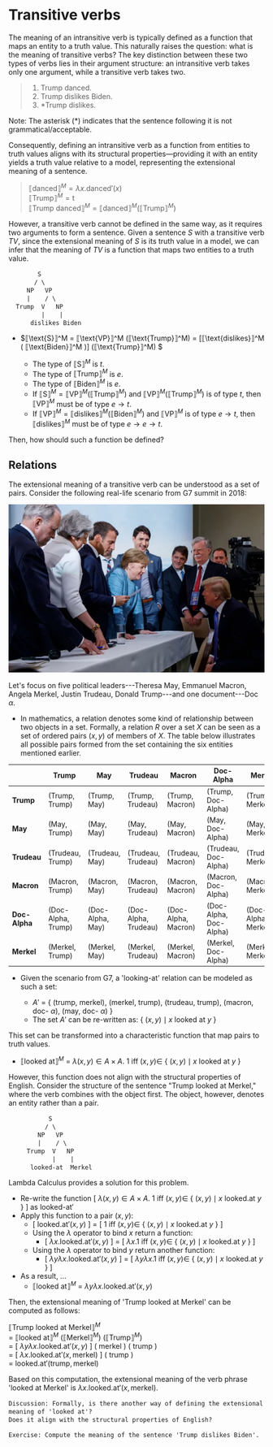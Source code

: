 # Transitive verbs

The meaning of an intransitive verb is typically defined as a function that maps an entity to a truth value. This naturally raises the question: what is the meaning of transitive verbs? The key distinction between these two types of verbs lies in their argument structure: an intransitive verb takes only one argument, while a transitive verb takes two.

> 1. Trump danced.
> 2. Trump dislikes Biden.
> 3. *Trump dislikes. 

Note: The asterisk (*) indicates that the sentence following it is not grammatical/acceptable. 

Consequently, defining an intransitive verb as a function from entities to truth values aligns with its structural properties—providing it with an entity yields a truth value relative to a model, representing the extensional meaning of a sentence.

> $⟦\text{danced}⟧^M = \lambda x. \text{danced}'(x)$ <br>
> $⟦\text{Trump}⟧^M = \text{t}$ <br>
> $⟦\text{Trump danced}⟧^M = ⟦\text{danced}⟧^M(⟦\text{Trump}⟧^M)$

However, a transitive verb cannot be defined in the same way, as it requires two arguments to form a sentence. Given a sentence *S* with a transitive verb $TV$, since the extensional meaning of *S* is its truth value in a model, we can infer that the meaning of $TV$ is a function that maps two entities to a truth value.  

            S                              
           / \
         NP   VP              
         |    / \
      Trump  V   NP
             |    |
          dislikes Biden

- $⟦\text{S}⟧^M = ⟦\text{VP}⟧^M (⟦\text{Trump}⟧^M) = [⟦\text{dislikes}⟧^M ( ⟦\text{Biden}⟧^M )] (⟦\text{Trump}⟧^M) $
  
  - The type of $⟦\text{S}⟧^M$ is $t$.
  - The type of $⟦\text{Trump}⟧^M$ is $e$.
  - The type of $⟦\text{Biden}⟧^M$ is $e$.
  - If $⟦\text{S}⟧^M = ⟦\text{VP}⟧^M (⟦\text{Trump}⟧^M)$ and $⟦\text{VP}⟧^M (⟦\text{Trump}⟧^M)$ is of type $t$, then $⟦\text{VP}⟧^M$ must be of type $e \rightarrow t$. 
  - If $⟦\text{VP}⟧^M = ⟦\text{dislikes}⟧^M ( ⟦\text{Biden}⟧^M$) and $⟦\text{VP}⟧^M$ is of type $e \rightarrow t$, then $⟦\text{dislikes}⟧^M$ must be of type $e \rightarrow e \rightarrow t$.

Then, how should such a function be defined?

## Relations

The extensional meaning of a transitive verb can be understood as a set of pairs. Consider the following real-life scenario from G7 summit in 2018: 

![Alt Text](https://github.com/haozeli-ling/Semantic-Analysis/blob/main/model.png)

Let's focus on five political leaders---Theresa May, Emmanuel Macron, Angela Merkel, Justin Trudeau, Donald Trump---and one document---Doc $\alpha$. 

- In mathematics, a relation denotes some kind of relationship between two objects in a set. Formally, a relation $R$ over a set $X$ can be seen as a set of ordered pairs $(x,y)$ of members of $X$. The table below illustrates all possible pairs formed from the set containing the six entities mentioned earlier. 

|          | Trump    | May      | Trudeau  | Macron   | Doc-Alpha | Merkel   |
|----------|----------|----------|----------|----------|-----------|----------|
| **Trump** | (Trump, Trump)        | (Trump, May) | (Trump, Trudeau) | (Trump, Macron) | (Trump, Doc-Alpha) | (Trump, Merkel) |
| **May**   | (May, Trump) | (May, May)       | (May, Trudeau)   | (May, Macron)   | (May, Doc-Alpha)   | (May, Merkel)   |
| **Trudeau** | (Trudeau, Trump) | (Trudeau, May) | (Trudeau, Trudeau)         | (Trudeau, Macron) | (Trudeau, Doc-Alpha) | (Trudeau, Merkel) |
| **Macron** | (Macron, Trump) | (Macron, May) | (Macron, Trudeau) | (Macron, Macron)        | (Macron, Doc-Alpha) | (Macron, Merkel) |
| **Doc-Alpha** | (Doc-Alpha, Trump) | (Doc-Alpha, May) | (Doc-Alpha, Trudeau) | (Doc-Alpha, Macron) | (Doc-Alpha, Doc-Alpha)        | (Doc-Alpha, Merkel) |
| **Merkel** | (Merkel, Trump) | (Merkel, May) | (Merkel, Trudeau) | (Merkel, Macron) | (Merkel, Doc-Alpha) | (Merkel, Merkel)       |
  
- Given the scenario from G7, a 'looking-at' relation can be modeled as such a set:  

  - $A'$ = { ($\text{trump}$, $\text{merkel}$), ($\text{merkel}$, $\text{trump}$), ($\text{trudeau}$, $\text{trump}$), ($\text{macron}$, $\text{doc}$- $\alpha$), ($\text{may}$, $\text{doc}$- $\alpha$) }
  - The set $A'$ can be re-written as: { $(x,y) \mid x\ \text{looked at}\ y$ }

This set can be transformed into a characteristic function that map pairs to truth values. 

- $⟦\text{looked at}⟧^M$ = $\lambda (x,y) \in A \times A$. 1 iff $(x, y) \in$ { $(x,y) \mid x\ \text{looked at}\ y$ } 

However, this function does not align with the structural properties of English. Consider the structure of the sentence "Trump looked at Merkel," where the verb combines with the object first. The object, however, denotes an entity rather than a pair.

               S
              / \
            NP   VP
            |    / \
         Trump  V   NP
                |    |
          looked-at  Merkel

Lambda Calculus provides a solution for this problem. 

- Re-write the function [ $\lambda (x,y) \in A \times A$. 1 iff $(x, y) \in$ { $(x,y) \mid x\ \text{looked.at}\ y$ } ] as $\text{looked-at}'$
- Apply this function to a pair $(x,y)$:
  - [ $\text{looked.at}'(x, y)$ ] = [ 1 iff $(x, y) \in$ { $(x,y) \mid x\ \text{looked.at}\ y$ } ]
  - Using the $\lambda$ operator to bind $x$ return a function:
    - [ $\lambda x.\text{looked.at}'(x, y)$ ] = [ $\lambda x. 1$ iff $(x, y) \in$ { $(x,y) \mid x\ \text{looked.at}\ y$ } ]
  - Using the $\lambda$ operator to bind $y$ return another function:
    - [ $\lambda y \lambda x.\text{looked.at}'(x, y)$ ] = [ $\lambda y \lambda x. 1$ iff $(x, y) \in$ { $(x,y) \mid x\ \text{looked.at}\ y$ } ]
- As a result, ... 
  - $⟦\text{looked at}⟧^M$ = $\lambda y \lambda x.\text{looked.at}'(x, y)$

Then, the extensional meaning of 'Trump looked at Merkel' can be computed as follows:

$⟦\text{Trump looked at Merkel}⟧^M$ <br>
= $⟦\text{looked at}⟧^M$ ($⟦\text{Merkel}⟧^M$) ($⟦\text{Trump}⟧^M$) <br>
= [ $\lambda y \lambda x.\text{looked.at}'(x, y)$ ] ( $\text{merkel}$ ) ( $\text{trump}$ ) <br>
= [ $\lambda x.\text{looked.at}'(x, \text{merkel})$ ] ( $\text{trump}$ ) <br>
= $\text{looked.at}'(\text{trump}, \text{merkel})$

Based on this computation, the extensional meaning of the verb phrase 'looked at Merkel' is $\lambda x.\text{looked.at}'(x, \text{merkel})$. 

```
Discussion: Formally, is there another way of defining the extensional meaning of 'looked at'? 
Does it align with the structural properties of English?
```
```
Exercise: Compute the meaning of the sentence 'Trump dislikes Biden'.
``` 


